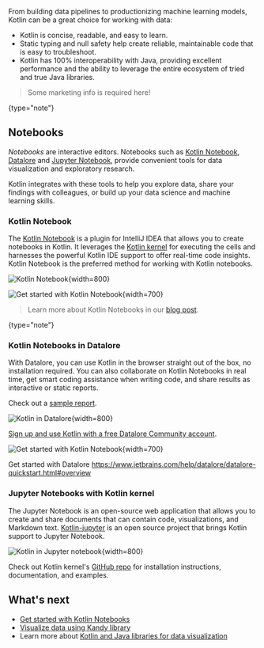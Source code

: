 [//]: # (title: Kotlin for data analysis)

From building data pipelines to productionizing machine learning models, Kotlin can be a great choice for 
working with data:
* Kotlin is concise, readable, and easy to learn.
* Static typing and null safety help create reliable, maintainable code that is easy to troubleshoot. 
* Kotlin has 100% interoperability with Java, providing excellent performance and the ability to leverage the entire ecosystem of tried and true Java libraries.

> Some marketing info is required here!
> 
{type="note"}

## Notebooks

_Notebooks_ are interactive editors. Notebooks such as [Kotlin Notebook](https://plugins.jetbrains.com/plugin/16340-kotlin-notebook),  [Datalore](http://jetbrains.com/datalore)
and [Jupyter Notebook](https://jupyter.org/), provide convenient tools for data visualization and exploratory research.

Kotlin integrates with these tools to help you explore data, share your findings with 
colleagues, or build up your data science and machine learning skills.

### Kotlin Notebook

The [Kotlin Notebook](https://plugins.jetbrains.com/plugin/16340-kotlin-notebook) is a plugin for IntelliJ IDEA that
allows you to create notebooks in Kotlin. It leverages the [Kotlin kernel](#jupyter-notebooks-with-kotlin-kernel) for executing the
cells and harnesses the powerful Kotlin IDE support to offer real-time code insights. Kotlin Notebook is the preferred method
for working with Kotlin notebooks.

![Kotlin Notebook](kotlin-notebook.png){width=800}

![Get started with Kotlin Notebook](multiplatform-create-project-button.png){width=700}

> Learn more about Kotlin Notebooks in our [blog post](https://blog.jetbrains.com/kotlin/2023/07/introducing-kotlin-notebook/).
> 
{type="note"}

### Kotlin Notebooks in Datalore

With Datalore, you can use Kotlin in the browser straight out of the box, no installation required.
You can also collaborate on Kotlin Notebooks in real time,
get smart coding assistance when writing code, and share results as interactive or static reports.

Check out a [sample report](https://datalore.jetbrains.com/view/report/9YLrg20eesVX2cQu1FKLiZ).

![Kotlin in Datalore](kotlin-datalore.png){width=800}

[Sign up and use Kotlin with a free Datalore Community account](https://datalore.jetbrains.com/).

![Get started with Kotlin Notebook](multiplatform-create-project-button.png){width=700}

Get started with Datalore https://www.jetbrains.com/help/datalore/datalore-quickstart.html#overview

### Jupyter Notebooks with Kotlin kernel

The Jupyter Notebook is an open-source web application
that allows you to create and share documents that can contain code,
visualizations, and Markdown text. 
[Kotlin-jupyter](https://github.com/Kotlin/kotlin-jupyter) is an open source project that brings Kotlin 
support to Jupyter Notebook. 

![Kotlin in Jupyter notebook](kotlin-jupyter-kernel.png){width=800}

Check out Kotlin kernel's [GitHub repo](https://github.com/Kotlin/kotlin-jupyter) for installation 
instructions, documentation, and examples.

## What's next

* [Get started with Kotlin Notebooks]()
* [Visualize data using Kandy library]()
* Learn more about [Kotlin and Java libraries for data visualization](data-science-libraries.md)